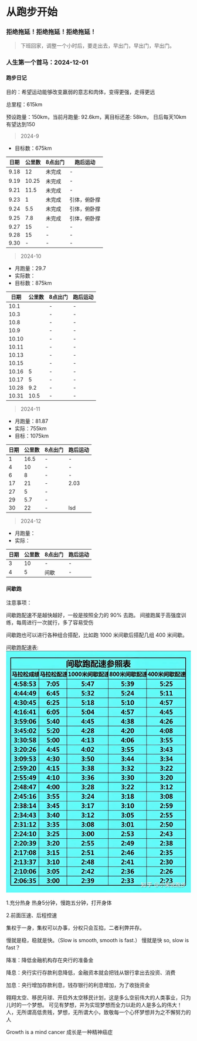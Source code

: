  # 从跑步开始

### 拒绝拖延！拒绝拖延！拒绝拖延！

> 下班回家，调整一个小时后，要走出去，早出门，早出门，早出门。

### 人生第一个首马：2024-12-01

#### 跑步日记

目的：希望运动能够改变羸弱的意志和肉体，变得更强，走得更远

总里程：615km

预设跑量：150km，当前月跑量: 92.6km，离目标还差: 58km， 日后每天10km有望达到150

> 2024-9 
- 目标数：675km

| 日期   | 公里数   | 8点出门 | 跑后运动   |
|------|-------|------|--------|
| 9.18 | 12    | 未完成  | -      |
| 9.19 | 10.25 | 未完成  | -      |
| 9.21 | 11.5  | 未完成  | -      |
| 9.23 | 1     | 未完成  | 引体，俯卧撑 |
| 9.24 | 5.5   | 未完成  | 引体，俯卧撑 |
| 9.25 | 7.8   | 未完成  | 引体，俯卧撑 |
| 9.27 | 15    | -    | -      |
| 9.28 | 15    | -    | -      |
| 9.30 | -     | -    | -      |


> 2024-10
- 月跑量：29.7
- 实际数：
- 目标数：875km

| 日期    | 公里数  | 8点出门 | 跑后运动 |
|-------|------|------|------|
| 10.1  |      | -    | -    |
| 10.3  |      | -    | -    |
| 10.8  |      | -    | -    |
| 10.9  |      | -    | -    |
| 10.10 |      | -    | -    |
| 10.11 |      | -    | -    |
| 10.13 |      | -    | -    |
| 10.15 |      | -    | -    |
| 10.16 | 5    | -    | -    |
| 10.17 | 5    | -    | -    |
| 10.28 | 9.2  | -    | -    |
| 10.31 | 10.5 | -    | -    |



> 2024-11
- 月跑量：81.87
- 实际：755km
- 目标：1075km

| 日期 | 公里数  | 8点出门 | 跑后运动 |
|----|------|------|------|
| 1  | 16.5 | -    | -    |
| 4  | 10   | -    | -    |
| 6  | 8    | -    | -    |
| 17 | 21   | -    | 2.03 |
| 27 | 5    | -    |      |
| 29 | 5.7  | -    |      |
| 30 | 22   | -    | lsd  |

> 2024-12
- 月跑量：
- 实际：

| 日期 | 公里数 | 8点出门 | 跑后运动 |
|----|-----|------|------|
| 3  | 10  | -    | -    |
| 4  | 5   | 间歇   | -    |

#### 间歇跑

注意事项：

间歇跑配速不是越快越好，一般是按照全力的 90% 去跑。
间接跑属于高强度训练，每周进行一次就行，多了容易受伤

间歇跑也可以进行各种组合搭配，比如跑 1000 米间歇后搭配几组 400 米间歇。

间歇跑配速表: ![img.png](img/img.png)

1.充分热身
热身5分钟，慢跑五分钟，打开身体

2.前面压速、后程控速

集权于一身，集权可以办事，分权只会互掐，二者利弊并存。

慢就是稳，稳就是快。（Slow is smooth, smooth is fast.）
慢就是快  so, slow is fast？

降准：降低金融机构存在央行的准备金

降息：央行实行存款利息降低，金融资本就会把钱从银行拿出去投资、消费

加息：央行增加存款利息，钱存银行的利息增加，为了收拢资金

翱翔太空、移民月球、开启外太空移民计划，这是多么空前伟大的人类事业，只为儿时的一个梦想。
可见有梦想，并为实现梦想而全力以赴的人是多么的伟大！
人，无所谓高低贵贱，梦想，无所谓大小，致敬每一个心怀梦想并为之不懈努力的人

Growth is a mind cancer 成长是一种精神癌症

